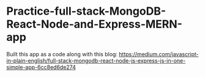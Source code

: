 # Practice-full-stack-MongoDB-React-Node-and-Express-MERN-app

Built this app as a code along with this blog: https://medium.com/javascript-in-plain-english/full-stack-mongodb-react-node-js-express-js-in-one-simple-app-6cc8ed6de274

